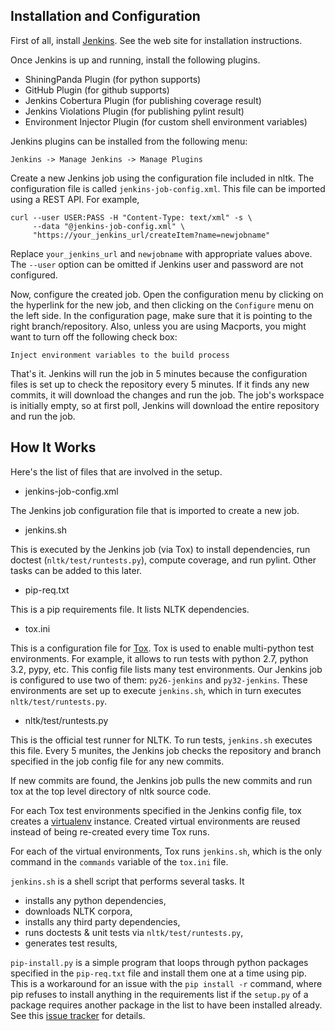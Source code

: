 Installation and Configuration
------------------------------

First of all, install [Jenkins](http://jenkins-ci.org/). See the web site for installation instructions.

Once Jenkins is up and running, install the following plugins.
 * ShiningPanda Plugin (for python supports)
 * GitHub Plugin (for github supports)
 * Jenkins Cobertura Plugin (for publishing coverage result)
 * Jenkins Violations Plugin (for publishing pylint result)
 * Environment Injector Plugin (for custom shell environment variables)

Jenkins plugins can be installed from the following menu:

    Jenkins -> Manage Jenkins -> Manage Plugins

Create a new Jenkins job using the configuration file included in nltk. The configuration file is called `jenkins-job-config.xml`. This file can be imported using a REST API. For example,

    curl --user USER:PASS -H "Content-Type: text/xml" -s \
         --data "@jenkins-job-config.xml" \
         "https://your_jenkins_url/createItem?name=newjobname"

Replace `your_jenkins_url` and `newjobname` with appropriate values above. The `--user` option can be omitted if Jenkins user and password are not configured.

Now, configure the created job. Open the configuration menu by clicking on the hyperlink for the new job, and then clicking on the `Configure` menu on the left side. In the configuration page, make sure that it is pointing to the right branch/repository. Also, unless you are using Macports, you might want to turn off the following check box:

    Inject environment variables to the build process

That's it. Jenkins will run the job in 5 minutes because the configuration files is set up to check the repository every 5 minutes. If it finds any new commits, it will download the changes and run the job. The job's workspace is initially empty, so at first poll, Jenkins will download the entire repository and run the job.

How It Works
------------

Here's the list of files that are involved in the setup.

* jenkins-job-config.xml

 The Jenkins job configuration file that is imported to create a new job.

* jenkins.sh

 This is executed by the Jenkins job (via Tox) to install dependencies, run doctest (`nltk/test/runtests.py`), compute coverage, and run pylint. Other tasks can be added to this later.

* pip-req.txt

 This is a pip requirements file. It lists NLTK dependencies.

* tox.ini

 This is a configuration file for [Tox](http://tox.readthedocs.org/en/latest/). Tox is used to enable multi-python test environments. For example, it allows to run tests with python 2.7, python 3.2, pypy, etc. This config file lists many test environments. Our Jenkins job is configured to use two of them: `py26-jenkins` and `py32-jenkins`. These environments are set up to execute `jenkins.sh`, which in turn executes `nltk/test/runtests.py`.

* nltk/test/runtests.py

 This is the official test runner for NLTK. To run tests, `jenkins.sh` executes this file.
Every 5 munites, the Jenkins job checks the repository and branch specified in the job config file for any new commits.

If new commits are found, the Jenkins job pulls the new commits and run tox at the top level directory of nltk source code.

For each Tox test environments specified in the Jenkins config file, tox creates a [virtualenv](http://www.virtualenv.org/) instance. Created virtual environments are reused instead of being re-created every time Tox runs.

For each of the virtual environments, Tox runs `jenkins.sh`, which is the only command in the `commands` variable of the `tox.ini` file.

`jenkins.sh` is a shell script that performs several tasks. It
 * installs any python dependencies,
 * downloads NLTK corpora,
 * installs any third party dependencies,
 * runs doctests & unit tests via `nltk/test/runtests.py`,
 * generates test results,

`pip-install.py` is a simple program that loops through python packages specified in the `pip-req.txt` file and install them one at a time using pip. This is a workaround for an issue with the `pip install -r` command, where pip refuses to install anything in the requirements list if the `setup.py` of a package requires another package in the list to have been installed already. See this [issue tracker](https://github.com/pypa/pip/issues/25) for details.
